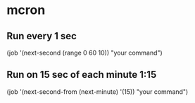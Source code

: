 # mcron

## Run every 1 sec

(job '(next-second (range 0 60 10)) "your command")

## Run on 15 sec of each minute 1:15

(job
    '(next-second-from
       (next-minute)
       '(15))
    "your command")

